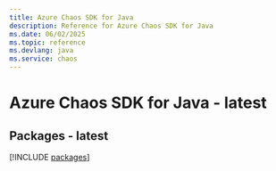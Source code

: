 ```yaml
---
title: Azure Chaos SDK for Java
description: Reference for Azure Chaos SDK for Java
ms.date: 06/02/2025
ms.topic: reference
ms.devlang: java
ms.service: chaos
---
```

# Azure Chaos SDK for Java - latest
## Packages - latest
[!INCLUDE [packages](chaos-index.md)]